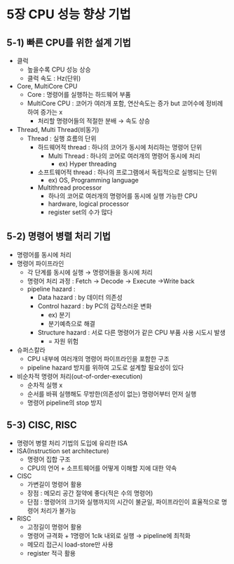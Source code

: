 # 5장 CPU 성능 향상 기법

## 5-1) 빠른 CPU를 위한 설계 기법

- 클럭
    - 높을수록  CPU 성능 상승
    - 클럭 속도 : Hz(단위)
- Core, MultiCore CPU
    - Core : 명령어를 실행하는 하드웨어 부품
    - MultiCore CPU : 코어가 여러개 포함, 연산속도는 증가 but 코어수에 정비례하여 증가는 x
        - 처리할 명령어들의 적절한 분배 → 속도 상승
- Thread, Multi Thread(비동기)
    - Thread : 실행 흐름의 단위
        - 하드웨어적 thread : 하나의 코어가 동시에 처리하는 명령어 단위
            - Multi Thread : 하나의 코어로 여러개의 명령어 동시에 처리
                - ex) Hyper threading
        - 소프트웨어적 thread : 하나의 프로그램에서 독립적으로 실행되는 단위
            - ex) OS, Programming language
        - Multithread processor
            - 하나의 코어로 여러개의 명령어를 동시에 실행 가능한 CPU
            - hardware, logical processor
            - register set의 수가 많다

## 5-2) 명령어 병렬 처리 기법

- 명령어를 동시에 처리
- 명령어 파이프라인
    - 각 단계를 동시에 실행 → 명령어들을 동시에 처리
    - 명령어 처리 과정 : Fetch → Decode → Execute →Write back
    - pipeline hazard :
        - Data hazard : by 데이터 의존성
        - Control hazard : by PC의 갑작스러운 변화
            - ex) 분기
            - 분기예측으로 해결
        - Structure hazard : 서로 다른 명령어가 같은 CPU 부품 사용 시도시 발생
            - = 자원 위험
- 슈퍼스칼라
    - CPU 내부에 여러개의 명령어 파이프라인을 포함한 구조
    - pipeline hazard 방지를 위하여 고도로 설계할 필요성이 있다
- 비순차적 명령어 처리(out-of-order-execution)
    - 순차적 실행 x
    - 순서를 바꿔 실행해도 무방한(의존성이 없는) 명령어부터 먼저 실행
    - 명령어 pipeline의 stop 방지

## 5-3) CISC, RISC

- 명령어 병렬 처리 기법의 도입에 유리한 ISA
- ISA(Instruction set architecture)
    - 명령어 집합 구조
    - CPU의 언어 + 소프트웨어를 어떻게 이해할 지에 대한 약속
- CISC
    - 가변길이 명령어 활용
    - 장점 : 메모리 공간 절약에 좋다(적은 수의 명령어)
    - 단점 : 명령어의 크기와 실행까지의 시간이 불균일, 파이프라인이 효율적으로 명령어 처리가 불가능
- RISC
    - 고정길이 명령어 활용
    - 명령어 규격화 + 1명령어 1clk 내외로 실행 → pipeline에 최적화
    - 메모리 접근시 load-store만 사용
    - register 적극 활용
